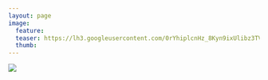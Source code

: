 ```yaml
---
layout: page
image:
  feature:
  teaser: https://lh3.googleusercontent.com/0rYhiplcnHz_8Kyn9ixUlibz3TVvKr6wFn6UTOCeZAs=w245
  thumb:
---
```


[![](https://lh3.googleusercontent.com/JcBJeaWDgZO-iQJhatuiZoNIDRByKtTWRqHbKfsL7lM=w800)](https://lh3.googleusercontent.com/JcBJeaWDgZO-iQJhatuiZoNIDRByKtTWRqHbKfsL7lM=s0)
